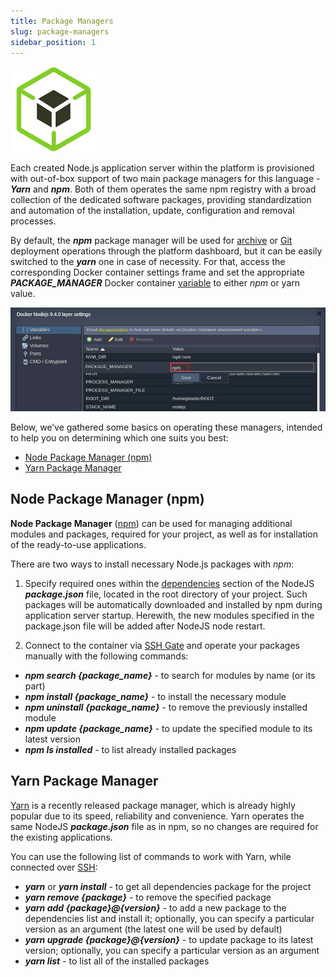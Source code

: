 ```yaml
---
title: Package Managers
slug: package-managers
sidebar_position: 1
---
```


<!-- ## NodeJS Package Managers -->

<div style={{
    display: 'grid',
    gridTemplateColumns: '0.15fr 1fr',
    gap: '10px'
}}>
<div>
<div style={{
    display: 'flex',
    alignItems: 'center',
    justifyContent: 'cetner',
}}>

![Locale Dropdown](./img/PackageManagers/01-nodejs-package-managers.png)

</div>
</div>
<div>

Each created Node.js application server within the platform is provisioned with out-of-box support of two main package managers for this language - **_Yarn_** and **_npm_**. Both of them operates the same npm registry with a broad collection of the dedicated software packages, providing standardization and automation of the installation, update, configuration and removal processes.

</div>
</div>

By default, the **_npm_** package manager will be used for [archive](/deployment/deployment-guide#archive-deployment-configurations) or [Git](/deployment/deployment-guide#git--svn-deployment-configurations) deployment operations through the platform dashboard, but it can be easily switched to the **_yarn_** one in case of necessity. For that, access the corresponding Docker container settings frame and set the appropriate **_PACKAGE_MANAGER_** Docker container [variable](/container/container-configuration/variables) to either _npm_ or yarn value.

<div style={{
    display:'flex',
    justifyContent: 'center',
    margin: '0 0 1rem 0'
}}>

![Locale Dropdown](./img/PackageManagers/02-nodejs-package-manager-variable.png)

</div>

Below, we’ve gathered some basics on operating these managers, intended to help you on determining which one suits you best:

- [Node Package Manager (npm)](https://cloudmydc.com/)
- [Yarn Package Manager](https://cloudmydc.com/)

## Node Package Manager (npm)

**Node Package Manager** ([npm](https://www.npmjs.com/)) can be used for managing additional modules and packages, required for your project, as well as for installation of the ready-to-use applications.

There are two ways to install necessary Node.js packages with _npm_:

1. Specify required ones within the [dependencies](https://docs.npmjs.com/cli/v10/configuring-npm/package-json) section of the NodeJS **_package.json_** file, located in the root directory of your project. Such packages will be automatically downloaded and installed by npm during application server startup. Herewith, the new modules specified in the package.json file will be added after NodeJS node restart.

2. Connect to the container via [SSH Gate](/deployment-tools/ssh/ssh-overview#ssh-gate-overview) and operate your packages manually with the following commands:

- **_npm search {package_name}_** - to search for modules by name (or its part)
- **_npm install {package_name}_** - to install the necessary module
- **_npm uninstall {package_name}_** - to remove the previously installed module
- **_npm update {package_name}_** - to update the specified module to its latest version
- **_npm ls installed_** - to list already installed packages

## Yarn Package Manager

[Yarn](https://classic.yarnpkg.com/en/) is a recently released package manager, which is already highly popular due to its speed, reliability and convenience. Yarn operates the same NodeJS **_package.json_** file as in npm, so no changes are required for the existing applications.

You can use the following list of commands to work with Yarn, while connected over [SSH](/deployment-tools/ssh/ssh-overview#ssh-gate-overview):

- **_yarn_** or **_yarn install_** - to get all dependencies package for the project
- **_yarn remove {package}_** - to remove the specified package
- **_yarn add {package}@{version}_** - to add a new package to the dependencies list and install it; optionally, you can specify a particular version as an argument (the latest one will be used by default)
- **_yarn upgrade {package}@{version}_** - to update package to its latest version; optionally, you can specify a particular version as an argument
- **_yarn list_** - to list all of the installed packages
